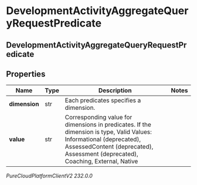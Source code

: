 # DevelopmentActivityAggregateQueryRequestPredicate

## DevelopmentActivityAggregateQueryRequestPredicate

## Properties

|Name | Type | Description | Notes|
|------------ | ------------- | ------------- | -------------|
| **dimension** | str | Each predicates specifies a dimension. | |
| **value** | str | Corresponding value for dimensions in predicates. If the dimension is type, Valid Values: Informational (deprecated), AssessedContent (deprecated), Assessment (deprecated), Coaching, External, Native | |



_PureCloudPlatformClientV2 232.0.0_
